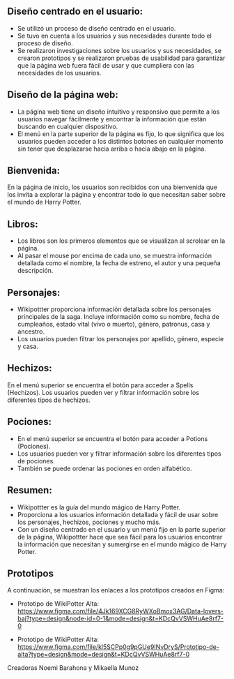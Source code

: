 ## Diseño centrado en el usuario:

- Se utilizó un proceso de diseño centrado en el usuario.
- Se tuvo en cuenta a los usuarios y sus necesidades durante todo el proceso de diseño.
- Se realizaron investigaciones sobre los usuarios y sus necesidades, se crearon prototipos y se realizaron pruebas de usabilidad para garantizar que la página web fuera fácil de usar y que cumpliera con las necesidades de los usuarios.

## Diseño de la página web:

- La página web tiene un diseño intuitivo y responsivo que permite a los usuarios navegar fácilmente y encontrar la información que están buscando en cualquier dispositivo.
- El menú en la parte superior de la página es fijo, lo que significa que los usuarios pueden acceder a los distintos botones en cualquier momento sin tener que desplazarse hacia arriba o hacia abajo en la página.

## Bienvenida:

En la página de inicio, los usuarios son recibidos con una bienvenida que los invita a explorar la página y encontrar todo lo que necesitan saber sobre el mundo de Harry Potter.

## Libros:

- Los libros son los primeros elementos que se visualizan al scrolear en la página.
- Al pasar el mouse por encima de cada uno, se muestra información detallada como el nombre, la fecha de estreno, el autor y una pequeña descripción.

## Personajes:

- Wikipottter proporciona información detallada sobre los personajes principales de la saga.
Incluye información como su nombre, fecha de cumpleaños, estado vital (vivo o muerto), género, patronus, casa y ancestro.
- Los usuarios pueden filtrar los personajes por apellido, género, especie y casa.

## Hechizos:

En el menú superior se encuentra el botón para acceder a Spells (Hechizos).
Los usuarios pueden ver y filtrar información sobre los diferentes tipos de hechizos.

## Pociones:

- En el menú superior se encuentra el botón para acceder a Potions (Pociones).
- Los usuarios pueden ver y filtrar información sobre los diferentes tipos de pociones.
- También se puede ordenar las pociones en orden alfabético.

## Resumen:

- Wikipottter es la guía del mundo mágico de Harry Potter.
- Proporciona a los usuarios información detallada y fácil de usar sobre los personajes, hechizos, pociones y mucho más.
- Con un diseño centrado en el usuario y un menú fijo en la parte superior de la página, Wikipottter hace que sea fácil para los usuarios encontrar la información que necesitan y sumergirse en el mundo mágico de Harry Potter.

## Prototipos
A continuación, se muestran los enlaces a los prototipos creados en Figma:
- Prototipo de WikiPotter Alta:  https://www.figma.com/file/4Jk169XCG8RyWXoBmox3AG/Data-lovers-baj?type=design&node-id=0-1&mode=design&t=KDcQvVSWHuAe8rf7-0

- Prototipo de WikiPotter Alta:  https://www.figma.com/file/kl5SCPp0g9pGUe9INvDryS/Prototipo-de-alta?type=design&mode=design&t=KDcQvVSWHuAe8rf7-0

Creadoras Noemi Barahona y Mikaella Munoz
